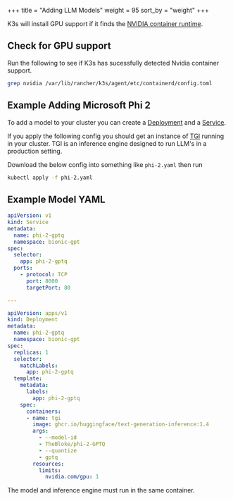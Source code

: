 +++
title = "Adding LLM Models"
weight = 95
sort_by = "weight"
+++

K3s will install GPU support if it finds the [NVIDIA container runtime](https://github.com/NVIDIA/libnvidia-container).

## Check for GPU support

Run the following to see if K3s has sucessfully detected Nvidia container support.

```sh
grep nvidia /var/lib/rancher/k3s/agent/etc/containerd/config.toml
```

## Example Adding Microsoft Phi 2

To add a model to your cluster you can create a [Deployment](https://kubernetes.io/docs/concepts/workloads/controllers/deployment/) and a [Service](https://kubernetes.io/docs/concepts/services-networking/service/).

If you apply the following config you should get an instance of [TGI](https://github.com/huggingface/text-generation-inference) running in your cluster. TGI is an inference engine designed to run LLM's in a production setting.

Download the below config into something like `phi-2.yaml` then run

```sh
kubectl apply -f phi-2.yaml
```

## Example Model YAML

```yml
apiVersion: v1
kind: Service
metadata:
  name: phi-2-gptq
  namespace: bionic-gpt
spec:
  selector:
    app: phi-2-gptq
  ports:
    - protocol: TCP
      port: 8000
      targetPort: 80

---

apiVersion: apps/v1
kind: Deployment
metadata:
  name: phi-2-gptq
  namespace: bionic-gpt
spec:
  replicas: 1
  selector:
    matchLabels:
      app: phi-2-gptq
  template:
    metadata:
      labels:
        app: phi-2-gptq
    spec:
      containers:
      - name: tgi
        image: ghcr.io/huggingface/text-generation-inference:1.4
        args: 
          - --model-id 
          - TheBloke/phi-2-GPTQ
          - --quantize 
          - gptq
        resources:
          limits:
            nvidia.com/gpu: 1
```

The model and inference engine must run in the same container.